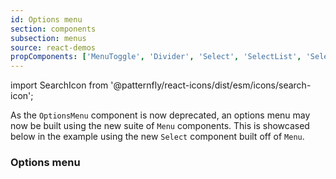 ```yaml
---
id: Options menu
section: components
subsection: menus
source: react-demos
propComponents: ['MenuToggle', 'Divider', 'Select', 'SelectList', 'SelectOption', 'SelectGroup']
---
```


import SearchIcon from '@patternfly/react-icons/dist/esm/icons/search-icon';

As the `OptionsMenu` component is now deprecated, an options menu may now be built using the new suite of `Menu` components. This is showcased below in the example using the new `Select` component built off of `Menu`.

### Options menu

```ts file="./examples/OptionsMenuDemo.tsx"

```
